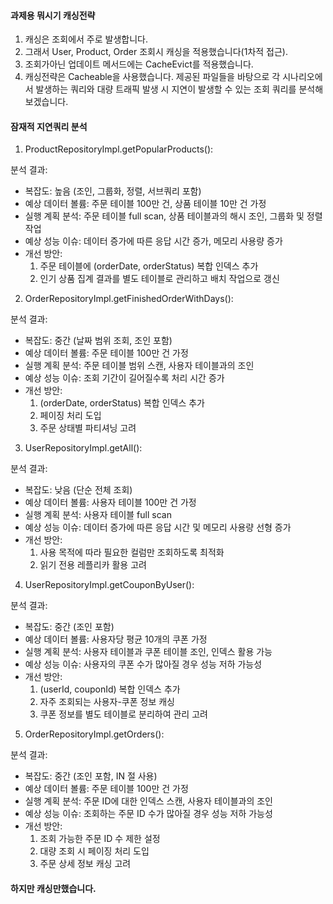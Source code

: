 #### 과제용 뭐시기 캐싱전략

1. 캐싱은 조회에서 주로 발생합니다.
2. 그래서 User, Product, Order 조회시 캐싱을 적용했습니다(1차적 접근).
3. 조회가아닌 업데이트 메서드에는 CacheEvict를 적용했습니다.
4. 캐싱전략은 Cacheable을 사용했습니다.
   제공된 파일들을 바탕으로 각 시나리오에서 발생하는 쿼리와 대량 트래픽 발생 시 지연이 발생할 수 있는 조회 쿼리를 분석해보겠습니다.

#### 잠재적 지연쿼리 분석

1. ProductRepositoryImpl.getPopularProducts():

분석 결과:
- 복잡도: 높음 (조인, 그룹화, 정렬, 서브쿼리 포함)
- 예상 데이터 볼륨: 주문 테이블 100만 건, 상품 테이블 10만 건 가정
- 실행 계획 분석: 주문 테이블 full scan, 상품 테이블과의 해시 조인, 그룹화 및 정렬 작업
- 예상 성능 이슈: 데이터 증가에 따른 응답 시간 증가, 메모리 사용량 증가
- 개선 방안:
   1. 주문 테이블에 (orderDate, orderStatus) 복합 인덱스 추가
   2. 인기 상품 집계 결과를 별도 테이블로 관리하고 배치 작업으로 갱신

2. OrderRepositoryImpl.getFinishedOrderWithDays():

분석 결과:
- 복잡도: 중간 (날짜 범위 조회, 조인 포함)
- 예상 데이터 볼륨: 주문 테이블 100만 건 가정
- 실행 계획 분석: 주문 테이블 범위 스캔, 사용자 테이블과의 조인
- 예상 성능 이슈: 조회 기간이 길어질수록 처리 시간 증가
- 개선 방안:
   1. (orderDate, orderStatus) 복합 인덱스 추가
   2. 페이징 처리 도입
   3. 주문 상태별 파티셔닝 고려

3. UserRepositoryImpl.getAll():

분석 결과:
- 복잡도: 낮음 (단순 전체 조회)
- 예상 데이터 볼륨: 사용자 테이블 100만 건 가정
- 실행 계획 분석: 사용자 테이블 full scan
- 예상 성능 이슈: 데이터 증가에 따른 응답 시간 및 메모리 사용량 선형 증가
- 개선 방안:
   1. 사용 목적에 따라 필요한 컬럼만 조회하도록 최적화
   2. 읽기 전용 레플리카 활용 고려

4. UserRepositoryImpl.getCouponByUser():

분석 결과:
- 복잡도: 중간 (조인 포함)
- 예상 데이터 볼륨: 사용자당 평균 10개의 쿠폰 가정
- 실행 계획 분석: 사용자 테이블과 쿠폰 테이블 조인, 인덱스 활용 가능
- 예상 성능 이슈: 사용자의 쿠폰 수가 많아질 경우 성능 저하 가능성
- 개선 방안:
   1. (userId, couponId) 복합 인덱스 추가
   2. 자주 조회되는 사용자-쿠폰 정보 캐싱
   3. 쿠폰 정보를 별도 테이블로 분리하여 관리 고려

5. OrderRepositoryImpl.getOrders():

분석 결과:
- 복잡도: 중간 (조인 포함, IN 절 사용)
- 예상 데이터 볼륨: 주문 테이블 100만 건 가정
- 실행 계획 분석: 주문 ID에 대한 인덱스 스캔, 사용자 테이블과의 조인
- 예상 성능 이슈: 조회하는 주문 ID 수가 많아질 경우 성능 저하 가능성
- 개선 방안:
   1. 조회 가능한 주문 ID 수 제한 설정
   2. 대량 조회 시 페이징 처리 도입
   3. 주문 상세 정보 캐싱 고려


#### 하지만 캐싱만했습니다.